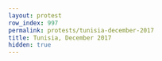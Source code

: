 ```yaml
---
layout: protest
row_index: 997
permalink: protests/tunisia-december-2017
title: Tunisia, December 2017
hidden: true
---
```

